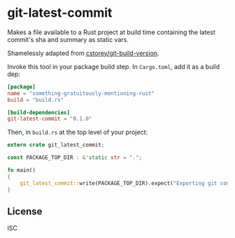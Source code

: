 # git-latest-commit

Makes a file available to a Rust project at build time containing the latest commit's sha and summary as static vars.

Shamelessly adapted from [cstorey/git-build-version](https://github.com/cstorey/git-build-version).

Invoke this tool in your package build step. In `Cargo.toml`, add it as a build dep:

```toml
[package]
name = "something-gratuitously-mentioning-rust"
build = "build.rs"

[build-dependencies]
git-latest-commit = "0.1.0"
```

Then, in `build.rs` at the top level of your project:

```rs
extern crate git_latest_commit;

const PACKAGE_TOP_DIR : &'static str = ".";

fn main()
{
    git_latest_commit::write(PACKAGE_TOP_DIR).expect("Exporting git commit info.");
}
```

## License

ISC
